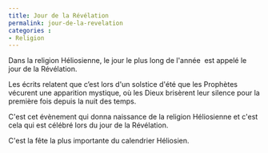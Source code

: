 ```yaml
---
title: Jour de la Révélation
permalink: jour-de-la-revelation
categories :
- Religion
---
```


Dans la religion Héliosienne, le jour le plus long de l'année  est appelé le jour de la Révélation.

Les écrits relatent que c’est lors d'un solstice d'été que les Prophètes vécurent une apparition mystique, où les Dieux brisèrent leur silence pour la première fois depuis la nuit des temps.

C'est cet évènement qui donna naissance de la religion Héliosienne et c'est cela qui est célébré lors du jour de la Révélation.

C'est la fête la plus importante du calendrier Héliosien.
